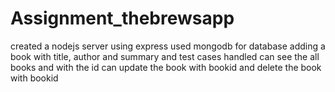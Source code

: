 # Assignment_thebrewsapp

created a nodejs server using express
used mongodb for database
adding a book with title, author and summary and test cases handled
can see the all books and with the id
can update the book with bookid
and delete the book with bookid
